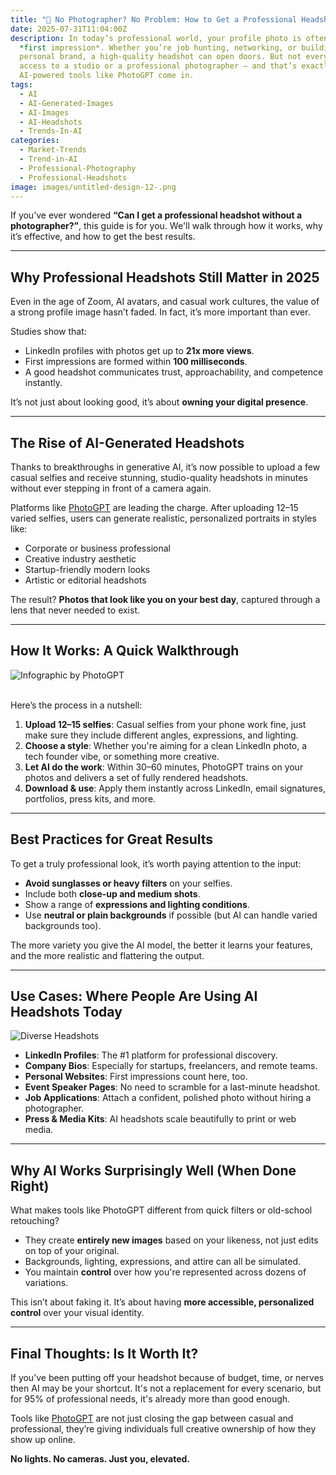 ```yaml
---
title: "📸 No Photographer? No Problem: How to Get a Professional Headshot Using AI"
date: 2025-07-31T11:04:00Z
description: In today’s professional world, your profile photo is often your
  *first impression*. Whether you’re job hunting, networking, or building your
  personal brand, a high-quality headshot can open doors. But not everyone has
  access to a studio or a professional photographer — and that’s exactly where
  AI-powered tools like PhotoGPT come in.
tags:
  - AI
  - AI-Generated-Images
  - AI-Images
  - AI-Headshots
  - Trends-In-AI
categories:
  - Market-Trends
  - Trend-in-AI
  - Professional-Photography
  - Professional-Headshots
image: images/untitled-design-12-.png
---
```

If you’ve ever wondered **“Can I get a professional headshot without a photographer?”**, this guide is for you. We'll walk through how it works, why it’s effective, and how to get the best results.

- - -

## Why Professional Headshots Still Matter in 2025

Even in the age of Zoom, AI avatars, and casual work cultures, the value of a strong profile image hasn’t faded. In fact, it’s more important than ever.

Studies show that:

* LinkedIn profiles with photos get up to **21x more views**.
* First impressions are formed within **100 milliseconds**.
* A good headshot communicates trust, approachability, and competence instantly.

It’s not just about looking good, it’s about **owning your digital presence**.

- - -

## The Rise of AI-Generated Headshots

Thanks to breakthroughs in generative AI, it’s now possible to upload a few casual selfies and receive stunning, studio-quality headshots in minutes without ever stepping in front of a camera again.

Platforms like [PhotoGPT](https://www.photogptai.com) are leading the charge. After uploading 12–15 varied selfies, users can generate realistic, personalized portraits in styles like:

* Corporate or business professional
* Creative industry aesthetic
* Startup-friendly modern looks
* Artistic or editorial headshots

The result? **Photos that look like you on your best day**, captured through a lens that never needed to exist.

- - -

## How It Works: A Quick Walkthrough

![Infographic by PhotoGPT](https://imagedelivery.net/TkcHhODAR5Y7jFoICvSX0Q/aacfba6a-4cd5-4769-bced-1aa2cd260c00/q=100 "Upload selfies → AI Processing → Professional Results")

\
Here’s the process in a nutshell:

1. **Upload 12–15 selfies**: Casual selfies from your phone work fine, just make sure they include different angles, expressions, and lighting.
2. **Choose a style**: Whether you're aiming for a clean LinkedIn photo, a tech founder vibe, or something more creative.
3. **Let AI do the work**: Within 30–60 minutes, PhotoGPT trains on your photos and delivers a set of fully rendered headshots.
4. **Download & use**: Apply them instantly across LinkedIn, email signatures, portfolios, press kits, and more.

- - -

## Best Practices for Great Results

To get a truly professional look, it’s worth paying attention to the input:

* **Avoid sunglasses or heavy filters** on your selfies.
* Include both **close-up and medium shots**.
* Show a range of **expressions and lighting conditions**.
* Use **neutral or plain backgrounds** if possible (but AI can handle varied backgrounds too).

The more variety you give the AI model, the better it learns your features, and the more realistic and flattering the output.

- - -

## Use Cases: Where People Are Using AI Headshots Today

![Diverse Headshots](https://imagedelivery.net/TkcHhODAR5Y7jFoICvSX0Q/af7b371c-3e85-405a-aac9-25e06f7f5800/q=100 "A tidy grid of professional contexts")

* **LinkedIn Profiles**: The #1 platform for professional discovery.
* **Company Bios**: Especially for startups, freelancers, and remote teams.
* **Personal Websites**: First impressions count here, too.
* **Event Speaker Pages**: No need to scramble for a last-minute headshot.
* **Job Applications**: Attach a confident, polished photo without hiring a photographer.
* **Press & Media Kits**: AI headshots scale beautifully to print or web media.

- - -

## Why AI Works Surprisingly Well (When Done Right)

What makes tools like PhotoGPT different from quick filters or old-school retouching?

* They create **entirely new images** based on your likeness, not just edits on top of your original.
* Backgrounds, lighting, expressions, and attire can all be simulated.
* You maintain **control** over how you're represented across dozens of variations.

This isn’t about faking it. It’s about having **more accessible, personalized control** over your visual identity.

- - -

## Final Thoughts: Is It Worth It?

If you’ve been putting off your headshot because of budget, time, or nerves then AI may be your shortcut. It's not a replacement for every scenario, but for 95% of professional needs, it's already more than good enough.

Tools like [PhotoGPT](https://www.photogptai.com) are not just closing the gap between casual and professional, they’re giving individuals full creative ownership of how they show up online.

**No lights. No cameras. Just you, elevated.**
